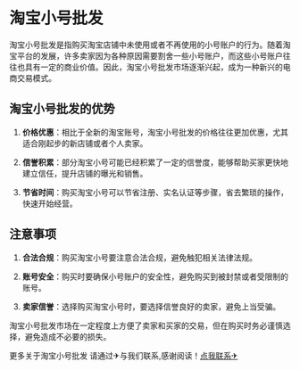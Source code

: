# 淘宝小号批发

淘宝小号批发是指购买淘宝店铺中未使用或者不再使用的小号账户的行为。随着淘宝平台的发展，许多卖家因为各种原因需要割舍一些小号账户，而这些小号账户往往也具有一定的商业价值。因此，淘宝小号批发市场逐渐兴起，成为一种新兴的电商交易模式。

## 淘宝小号批发的优势

1. **价格优惠**：相比于全新的淘宝账号，淘宝小号批发的价格往往更加优惠，尤其适合刚起步的新店铺或者个人卖家。

2. **信誉积累**：部分淘宝小号可能已经积累了一定的信誉度，能够帮助买家更快地建立信任，提升店铺的曝光和销售。

3. **节省时间**：购买淘宝小号可以节省注册、实名认证等步骤，省去繁琐的操作，快速开始经营。

## 注意事项

1. **合法合规**：购买淘宝小号要注意合法合规，避免触犯相关法律法规。

2. **账号安全**：购买时要确保小号账户的安全性，避免购买到被封禁或者受限制的账号。

3. **卖家信誉**：选择购买淘宝小号时，要选择信誉良好的卖家，避免上当受骗。

淘宝小号批发市场在一定程度上方便了卖家和买家的交易，但在购买时务必谨慎选择，避免造成不必要的损失。

更多关于淘宝小号批发 请通过✈与我们联系,感谢阅读！[点我联系✈](https://pc.k02.cc)